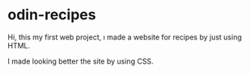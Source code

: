 # odin-recipes
Hi, this my first web project, ı made a website for recipes by just using HTML.

I made looking better the site by using CSS.